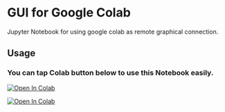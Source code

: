 # GUI for Google Colab
Jupyter Notebook for using google colab as remote graphical connection.
## Usage
### You can tap Colab button below to use this Notebook easily.
[![Open In Colab](https://colab.research.google.com/assets/colab-badge.svg)](https://colab.research.google.com/github/Anmolfid1/GUI-for-Google-Colab/blob/main/GUI%20for%20Google%20Colab.ipynb)


[![Open In Colab](https://colab.research.google.com/assets/colab-badge.svg)](https://colab.research.google.com/github/Anmolfid1/GUI-for-Google-Colab/blob/main/Untitled0.ipynb)
